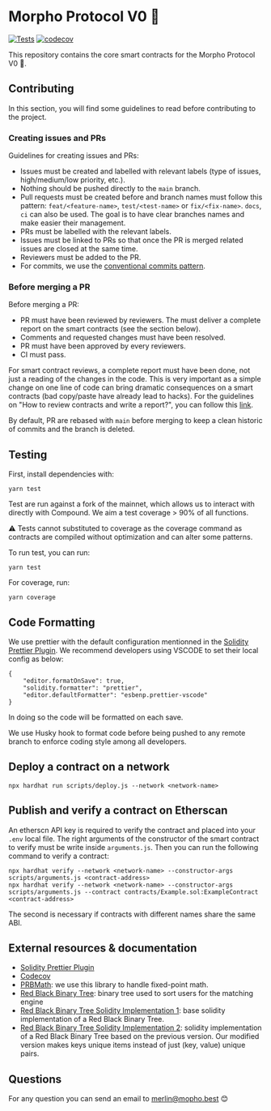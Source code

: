 # Morpho Protocol V0 🦋

[![Tests](https://github.com/morpho-protocol/morpho-contracts/actions/workflows/tests.yml/badge.svg?branch=main)](https://github.com/morpho-protocol/morpho-contracts/actions/workflows/tests.yml)
[![codecov](https://codecov.io/gh/morpho-protocol/morpho-contracts/branch/main/graph/badge.svg?token=ZSX5RRQG36)](https://codecov.io/gh/morpho-protocol/morpho-contracts)

This repository contains the core smart contracts for the Morpho Protocol V0 🦋.

## Contributing

In this section, you will find some guidelines to read before contributing to the project.

### Creating issues and PRs

Guidelines for creating issues and PRs:

- Issues must be created and labelled with relevant labels (type of issues, high/medium/low priority, etc.).
- Nothing should be pushed directly to the `main` branch.
- Pull requests must be created before and branch names must follow this pattern: `feat/<feature-name>`, `test/<test-name>` or `fix/<fix-name>`. `docs`, `ci` can also be used. The goal is to have clear branches names and make easier their management.
- PRs must be labelled with the relevant labels.
- Issues must be linked to PRs so that once the PR is merged related issues are closed at the same time.
- Reviewers must be added to the PR.
- For commits, we use the [conventional commits pattern](https://www.conventionalcommits.org/en/v1.0.0/).

### Before merging a PR

Before merging a PR:

- PR must have been reviewed by reviewers. The must deliver a complete report on the smart contracts (see the section below).
- Comments and requested changes must have been resolved.
- PR must have been approved by every reviewers.
- CI must pass.

For smart contract reviews, a complete report must have been done, not just a reading of the changes in the code. This is very important as a simple change on one line of code can bring dramatic consequences on a smart contracts (bad copy/paste have already lead to hacks).
For the guidelines on "How to review contracts and write a report?", you can follow this [link](https://abiding-machine-635.notion.site/Solidity-Guidelines-7c9a201413df47d6b72577374f93a697).

By default, PR are rebased with `main` before merging to keep a clean historic of commits and the branch is deleted.

## Testing

First, install dependencies with:

```
yarn test
```

Test are run against a fork of the mainnet, which allows us to interact with directly with Compound.
We aim a test coverage > 90% of all functions.

⚠️ Tests cannot substituted to coverage as the coverage command as contracts are compiled without optimization and can alter some patterns.

To run test, you can run:

```
yarn test
```

For coverage, run:

```
yarn coverage
```

## Code Formatting

We use prettier with the default configuration mentionned in the [Solidity Prettier Plugin](https://github.com/prettier-solidity/prettier-plugin-solidity).
We recommend developers using VSCODE to set their local config as below:

```
{
	"editor.formatOnSave": true,
	"solidity.formatter": "prettier",
	"editor.defaultFormatter": "esbenp.prettier-vscode"
}
```

In doing so the code will be formatted on each save.

We use Husky hook to format code before being pushed to any remote branch to enforce coding style among all developers.

## Deploy a contract on a network

```
npx hardhat run scripts/deploy.js --network <network-name>
```

## Publish and verify a contract on Etherscan

An etherscn API key is required to verify the contract and placed into your `.env` local file.
The right arguments of the constructor of the smart contract to verify must be write inside `arguments.js`. Then you can run the following command to verify a contract:

```
npx hardhat verify --network <network-name> --constructor-args scripts/arguments.js <contract-address>
npx hardhat verify --network <network-name> --constructor-args scripts/arguments.js --contract contracts/Example.sol:ExampleContract <contract-address>
```

The second is necessary if contracts with different names share the same ABI.

## External resources & documentation

- [Solidity Prettier Plugin](https://github.com/prettier-solidity/prettier-plugin-solidity)
- [Codecov](https://github.com/codecov/example-node)
- [PRBMath](https://github.com/hifi-finance/prb-math): we use this library to handle fixed-point math.
- [Red Black Binary Tree](https://en.wikipedia.org/wiki/Red%E2%80%93black_tree): binary tree used to sort users for the matching engine
- [Red Black Binary Tree Solidity Implementation 1](https://github.com/bokkypoobah/BokkyPooBahsRedBlackTreeLibrary): base solidity implementation of a Red Black Binary Tree.
- [Red Black Binary Tree Solidity Implementation 2](https://github.com/rob-Hitchens/OrderStatisticsTree): solidity implementation of a Red Black Binary Tree based on the previous version. Our modified version makes keys unique items instead of just (key, value) unique pairs.

## Questions

For any question you can send an email to [merlin@mopho.best](mailto:merlin@morpho.best) 😊
